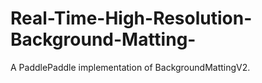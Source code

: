 # Real-Time-High-Resolution-Background-Matting-
A PaddlePaddle implementation of BackgroundMattingV2.
